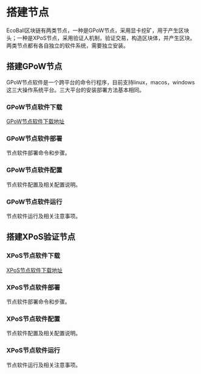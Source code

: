 # 搭建节点

EcoBall区块链有两类节点，一种是GPoW节点，采用显卡挖矿，用于产生区块头；一种是XPoS节点，采用验证人机制，验证交易，构造区块体，并产生区块。两类节点都有各自独立的软件系统，需要独立安装。

## 搭建GPoW节点

GPoW节点软件是一个跨平台的命令行程序，目前支持linux，macos，windows这三大操作系统平台。三大平台的安装部署方法基本相同。

### GPoW节点软件下载

[GPoW节点软件下载地址](http://www.ecoball.org/download/EcoGPoWNode)

### GPoW节点软件部署

节点软件部署命令和步骤。

### GPoW节点软件配置

节点软件配置及相关配置说明。

### GPoW节点软件运行

节点软件运行及相关注意事项。

## 搭建XPoS验证节点

### XPoS节点软件下载

[XPoS节点软件下载地址](http://www.ecoball.org/download/EcoXPoSNode)

### XPoS节点软件部署

节点软件部署命令和步骤。

### XPoS节点软件配置

节点软件配置及相关配置说明。

### XPoS节点软件运行

节点软件运行及相关注意事项。

